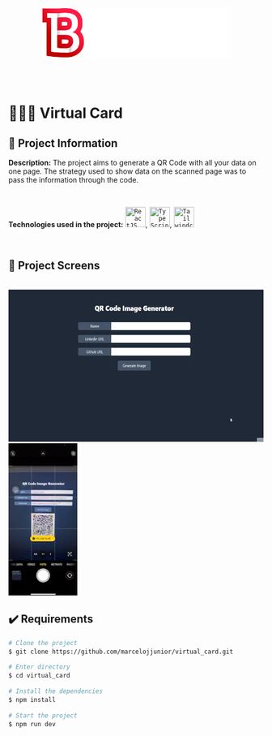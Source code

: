 <br> <br>

<div align="center">  
    <img alt="Buzzvel" height="100" src="public/readme/buzzvel.png">
</div>

<br><br>

# 👨🏽‍💻 Virtual Card

## 🧾 Project Information

**Description:** The project aims to generate a QR Code with all your data on one page. The strategy used to show data on the scanned page was to pass the information through the code.

<br>

**Technologies used in the project:** <code><img src="https://cdn.jsdelivr.net/gh/devicons/devicon/icons/react/react-original-wordmark.svg" title="ReactJS" width="40" height="40"/></code>, <code><img src="https://cdn.jsdelivr.net/gh/devicons/devicon/icons/typescript/typescript-original.svg" title="TypeScript" width="40" height="40"/></code>, <code><img src="https://cdn.jsdelivr.net/gh/devicons/devicon/icons/tailwindcss/tailwindcss-plain.svg" title="Tailwindcss" width="40" height="40"/></code>

<br>

## 📱 Project Screens

<p align="left">
<code>
<img src="public/readme/screen_desktop.gif" height="300px">
<img src="public/readme/screen_mobile.gif" height="300px">
</code>
</p>

## ✔️ Requirements

```bash
# Clone the project
$ git clone https://github.com/marcelojjunior/virtual_card.git
```

```bash
# Enter directory
$ cd virtual_card
```

```bash
# Install the dependencies
$ npm install
```

```bash
# Start the project
$ npm run dev
```